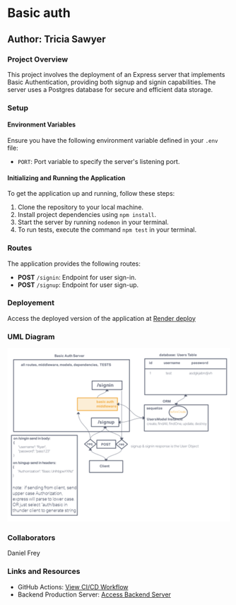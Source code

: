 # Basic auth

## Author: Tricia Sawyer

### Project Overview

This project involves the deployment of an Express server that implements Basic Authentication, providing both signup and signin capabilities. The server uses a Postgres database for secure and efficient data storage.

### Setup

#### Environment Variables

Ensure you have the following environment variable defined in your `.env` file:

- `PORT`: Port variable to specify the server's listening port.

#### Initializing and Running the Application

To get the application up and running, follow these steps:

1. Clone the repository to your local machine.
2. Install project dependencies using `npm install`.
3. Start the server by running `nodemon` in your terminal.
4. To run tests, execute the command `npm test` in your terminal.

### Routes

The application provides the following routes:

- **POST** `/signin`: Endpoint for user sign-in.
- **POST** `/signup`: Endpoint for user sign-up.

### Deployement

Access the deployed version of the application at [Render deploy](https://basic-auth-prod.onrender.com)

### UML Diagram

![UML Diagram](./assets/basic-auth.png)

### Collaborators

Daniel Frey

### Links and Resources

- GitHub Actions: [View CI/CD Workflow](https://github.com/triciasawyer/basic-auth/actions)
- Backend Production Server: [Access Backend Server](https://basic-auth-prod.onrender.com)

